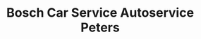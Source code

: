---
title: "Bosch Car Service Autoservice Peters"
url: /greifswald/bosch-car-service-autoservice-peters/
shop: Autowerkstatt
---